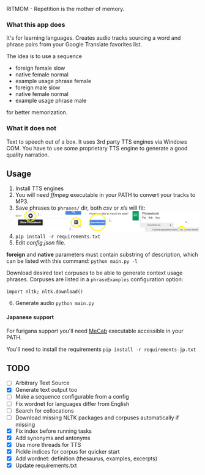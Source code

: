 RITMOM - Repetition is the mother of memory.


### What this app does
It's for learning languages.
Creates audio tracks sourcing a word and phrase pairs from your Google Translate favorites list.

The idea is to use a sequence

- foreign female slow
- native female normal
- example usage phrase female
- foreign male slow
- native female normal
- example usage phrase male

for better memorization.


### What it does not
Text to speech out of a box. It uses 3rd party TTS engines via Windows COM. You have to use
some proprietary TTS engine to generate a good quality narration.


## Usage

1. Install TTS engines
2. You will need *ffmpeg* executable in your PATH to convert your tracks to MP3.
3. Save phrases to `phrases/` dir, both *csv* or *xls* will fit:
![](doc/howto-google-translate.png)
4. `pip install -r requirements.txt`
5. Edit *config.json* file.

**foreign** and **native** parameters must contain substring of description, which can be listed
with this command: `python main.py -l`

Download desired text corpuses to be able to generate context usage phrases.
Corpuses are listed in a `phraseExamples` configuration option:

`import nltk; nltk.download()`

6. Generate audio `python main.py` 


#### Japanese support

For furigana support you'll need [MeCab](https://doc-0s-9o-docs.googleusercontent.com/docs/securesc/bfpns3k4jmfq4rerbchsjt9tvab2g2to/s1rba84ju4ebrtpunekt5uqhrcss5uuo/1518775200000/13553212398903315502/07793478864651846602/0B4y35FiV1wh7WElGUGt6ejlpVXc?e=download&nonce=vrph5sdvr9aks&user=07793478864651846602&hash=km3beiek9q72uomsoljre155mj7m4kkk) executable accessible in your PATH.

You'll need to install the requirements `pip install -r requirements-jp.txt`

## TODO

- [ ] Arbitrary Text Source
- [X] Generate text output too
- [ ] Make a sequence configurable from a config
- [ ] Fix wordnet for languages differ from English
- [ ] Search for collocations
- [ ] Download missing NLTK packages and corpuses automatically if missing
- [X] Fix index before running tasks
- [X] Add synonyms and antonyms
- [X] Use more threads for TTS
- [X] Pickle indices for corpus for quicker start
- [X] Add wordnet: definition (thesaurus, examples, excerpts)
- [X] Update requirements.txt